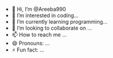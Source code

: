 - 👋 Hi, I’m @Areeba990
- 👀 I’m interested in coding...
- 🌱 I’m currently learning programming...
- 💞️ I’m looking to collaborate on ...
- 📫 How to reach me ...
- 😄 Pronouns: ...
- ⚡ Fun fact: ...

<!---
Areeba990/Areeba990 is a ✨ special ✨ repository because its `README.md` (this file) appears on your GitHub profile.
You can click the Preview link to take a look at your changes.
--->
